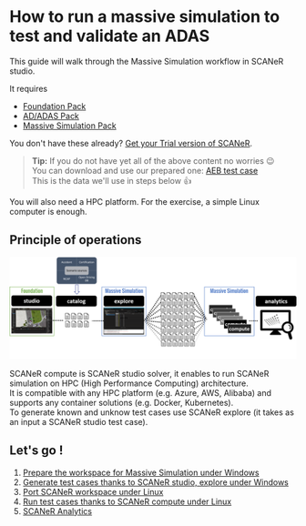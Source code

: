 # How to run a massive simulation to test and validate an ADAS

This guide will walk through the Massive Simulation workflow in SCANeR studio.

It requires
* [Foundation Pack](https://www.avsimulation.com/pack-foundation/)
* [AD/ADAS Pack](https://www.avsimulation.com/pack-ad-adas/)
* [Massive Simulation Pack](https://www.avsimulation.com/pack-massive-simulation/)

You don't have these already? [Get your Trial version of SCANeR](https://www.avsimulation.com/free-download/).

> **Tip:** If you do not have yet all of the above content no worries 😉  
> You can download and use our prepared one: [AEB test case](https://stockage.scanersimulation.com/Evaluation/2021/Massive_Simulation_Pack.7z)  
> This is the data we'll use in steps below :thumbsup:

You will also need a HPC platform. For the exercise, a simple Linux computer is enough.

## Principle of operations

![](./assets/SCANeRProducts1.png "SCANeR Products")

SCANeR compute is SCANeR studio solver, it enables to run SCANeR simulation on HPC (High Performance Computing) architecture.  
It is compatible with any HPC platform (e.g. Azure, AWS, Alibaba) and supports any container solutions (e.g. Docker, Kubernetes).  
To generate known and unknow test cases use SCANeR explore (it takes as an input a SCANeR studio test case).

## Let's go !

1. [Prepare the workspace for Massive Simulation under Windows](./HT_Prepare_SCANeR_workspace_under_Windows.md)
2. [Generate test cases thanks to SCANeR studio, explore under Windows](./HT_Generate_test_cases.md)
3. [Port SCANeR workspace under Linux](./HT_Port_SCANeR_workspace_under_Linux.md)
4. [Run test cases thanks to SCANeR compute under Linux](./HT_Validate_test_cases_under_Linux.md)
5. [SCANeR Analytics](./HT_Analytics.md)
